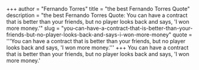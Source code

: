 +++
author = "Fernando Torres"
title = "the best Fernando Torres Quote"
description = "the best Fernando Torres Quote: You can have a contract that is better than your friends, but no player looks back and says, 'I won more money.'"
slug = "you-can-have-a-contract-that-is-better-than-your-friends-but-no-player-looks-back-and-says-i-won-more-money"
quote = '''You can have a contract that is better than your friends, but no player looks back and says, 'I won more money.'''
+++
You can have a contract that is better than your friends, but no player looks back and says, 'I won more money.'
